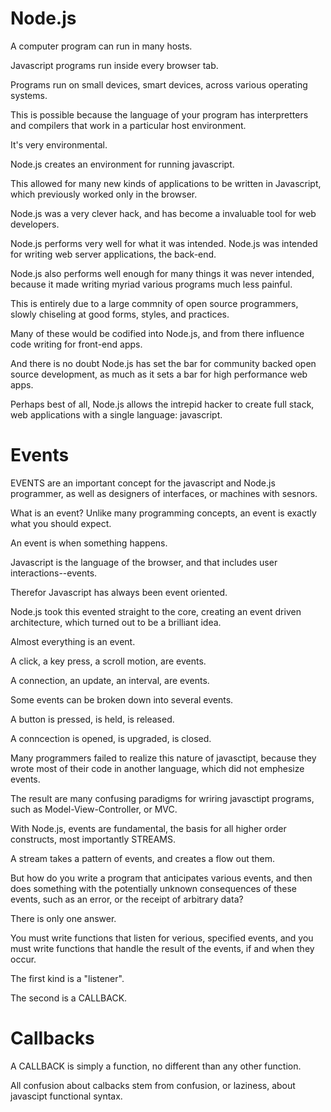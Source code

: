 # Node.js

A computer program can run in many hosts.

Javascript programs run inside every browser tab.

Programs run on small devices, smart devices, across various operating systems.

This is possible because the language of your program has interpretters and compilers that work in a particular host environment.

It's very environmental.

Node.js creates an environment for running javascript.  

This allowed for many new kinds of applications to be written in Javascript, which previously worked only in the browser.

Node.js was a very clever hack, and has become a invaluable tool for web developers.

Node.js performs very well for what it was intended.  Node.js was intended for writing web server applications, the back-end.

Node.js also performs well enough for many things it was never intended, because it made writing myriad various programs much less painful.

This is entirely due to a large commnity of open source programmers, slowly chiseling at good forms, styles, and practices.

Many of these would be codified into Node.js, and from there influence code writing for front-end apps.  

And there is no doubt Node.js has set the bar for community backed open source development, as much as it sets a bar for high performance web apps.

Perhaps best of all, Node.js allows the intrepid hacker to create full stack, web applications with a single language:  javascript.

# Events

EVENTS are an important concept for the javascript and Node.js programmer, as well as designers of interfaces, or machines with sesnors.

What is an event?  Unlike many programming concepts, an event is exactly what you should expect.

An event is when something happens.  

Javascript is the language of the browser, and that includes user interactions--events.

Therefor Javascript has always been event oriented.

Node.js took this evented straight to the core, creating an event driven architecture, which turned out to be a brilliant idea.

Almost everything is an event.

A click, a key press, a scroll motion, are events.

A connection, an update, an interval, are events.

Some events can be broken down into several events.

A button is pressed, is held, is released.

A conncection is opened, is upgraded, is closed.

Many programmers failed to realize this nature of javasctipt, because they wrote most of their code in another language, which did not emphesize events.

The result are many confusing paradigms for wriring javasctipt programs, such as Model-View-Controller, or MVC.

With Node.js, events are fundamental, the basis for all higher order constructs, most importantly STREAMS.

A stream takes a pattern of events, and creates a flow out them.

But how do you write a program that anticipates various events, and then does something with the potentially unknown consequences of these events, such as an error, or the receipt of arbitrary data?

There is only one answer.

You must write functions that listen for verious, specified events, and you must write functions that handle the result of the events, if and when they occur.

The first kind is a "listener".

The second is a CALLBACK.

# Callbacks

A CALLBACK is simply a function, no different than any other function.  

All confusion about calbacks stem from confusion, or laziness, about javascipt functional syntax.









